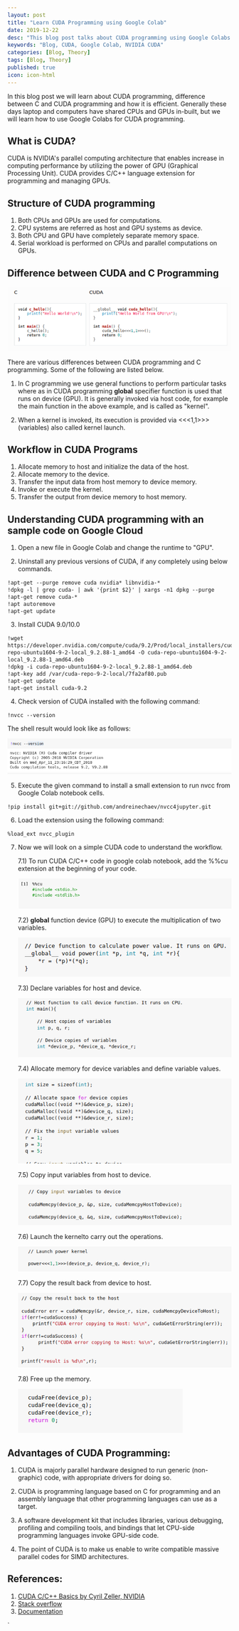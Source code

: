 ```yaml
---
layout: post
title: "Learn CUDA Programming using Google Colab"
date: 2019-12-22
desc: "This blog post talks about CUDA programming using Google Colabs."
keywords: "Blog, CUDA, Google Colab, NVIDIA CUDA"
categories: [Blog, Theory]
tags: [Blog, Theory]
published: true
icon: icon-html
---
```


In this blog post we will learn about CUDA programming, difference between C and CUDA programming and how it is efficient. Generally these days laptop and computers have shared CPUs and GPUs in-built, but we will learn how to use Google Colabs for CUDA programming.  

## What is CUDA?  

CUDA is NVIDIA's parallel computing architecture that enables increase in computing performance by utilizing the power of GPU (Graphical Processing Unit). CUDA provides C/C++ language extension for programming and managing GPUs.  


## Structure of CUDA programming  

1. Both CPUs and GPUs are used for computations.  
2. CPU systems are referred as host and GPU systems as device.  
3. Both CPU and GPU have completely separate memory space.  
4. Serial workload is performed on CPUs and parallel computations on GPUs.  


## Difference between CUDA and C Programming

![png](https://raw.githubusercontent.com/krutikabapat/krutikabapat.github.io/master/assets/CUDA_C.png)


There are various differences between CUDA programming and C programming. Some of the following are listed below.  

1. In C programming we use general functions to perform particular tasks where as in CUDA programming __global__ specifier function is used that runs on device (GPU). It is generally invoked via host code, for example the main function in the above example, and is called as "kernel".  

2. When a kernel is invoked, its execution is provided via  <<<1,1>>>(variables) also called kernel launch. 


## Workflow in CUDA Programs  

1. Allocate memory to host and initialize the data of the host.  
2. Allocate memory to the device.  
3. Transfer the input data from host memory to device memory.  
4. Invoke or execute the kernel.  
5. Transfer the output from device memory to host memory.  


## Understanding CUDA programming with an sample code on Google Cloud  

1. Open a new file in Google Colab and change the runtime to "GPU".    

2. Uninstall any previous versions of CUDA, if any completely using below commands.        

```
!apt-get --purge remove cuda nvidia* libnvidia-*
!dpkg -l | grep cuda- | awk '{print $2}' | xargs -n1 dpkg --purge
!apt-get remove cuda-*
!apt autoremove
!apt-get update
```

3. Install CUDA 9.0/10.0        

```
!wget https://developer.nvidia.com/compute/cuda/9.2/Prod/local_installers/cuda-repo-ubuntu1604-9-2-local_9.2.88-1_amd64 -O cuda-repo-ubuntu1604-9-2-local_9.2.88-1_amd64.deb
!dpkg -i cuda-repo-ubuntu1604-9-2-local_9.2.88-1_amd64.deb
!apt-key add /var/cuda-repo-9-2-local/7fa2af80.pub
!apt-get update
!apt-get install cuda-9.2
```

4. Check version of CUDA installed with the following command:     

```
!nvcc --version
```

The shell result would look like as follows:    

![png](https://raw.githubusercontent.com/krutikabapat/krutikabapat.github.io/master/assets/CUDA_version.png)

5. Execute the given command to install a small extension to run nvcc from Google Colab notebook cells.  

```
!pip install git+git://github.com/andreinechaev/nvcc4jupyter.git
```

6. Load the extension using the following command:  

```
%load_ext nvcc_plugin
```

7. Now we will look on a simple CUDA code to understand the workflow.  

   7.1)  To run CUDA C/C++ code in google colab notebook, add the %%cu extension at the beginning of your code.
   
   ![png](https://raw.githubusercontent.com/krutikabapat/krutikabapat.github.io/master/assets/CUDA_libraries.png)
   
   7.2) __global__ function device (GPU) to execute the multiplication of two variables.  
   
   ![png](https://raw.githubusercontent.com/krutikabapat/krutikabapat.github.io/master/assets/CUDA_global.png)
   
   7.3) Declare variables for host and device.  
   
   ![png](https://raw.githubusercontent.com/krutikabapat/krutikabapat.github.io/master/assets/CUDA_host.png)
   
   7.4) Allocate memory for device variables and define variable values.  
   
   ![png](https://raw.githubusercontent.com/krutikabapat/krutikabapat.github.io/master/assets/CUDA_space.png)
   
   7.5) Copy input variables from host to device.    
   
   ![png](https://raw.githubusercontent.com/krutikabapat/krutikabapat.github.io/master/assets/CUDA_input_device.png)
   
   7.6) Launch the kernelto carry out the operations.  
   
   ![png](https://raw.githubusercontent.com/krutikabapat/krutikabapat.github.io/master/assets/CUDA_kernel.png)
   
   7.7) Copy the result back from device to host.  
   
   ![png](https://raw.githubusercontent.com/krutikabapat/krutikabapat.github.io/master/assets/CUDA_copyback.png)
   
   7.8) Free up the memory.   
   
   ![png](https://raw.githubusercontent.com/krutikabapat/krutikabapat.github.io/master/assets/CUDA_freeup.png)
   

## Advantages of CUDA Programming:  


1. CUDA is majorly parallel hardware designed to run generic (non-graphic) code, with appropriate drivers for doing so.  

2. CUDA is programming language based on C for programming and an assembly language that other programming languages can use as a target.  

3. A software development kit that includes libraries, various debugging, profiling and compiling tools, and bindings that let CPU-side programming languages invoke GPU-side code.   

4. The point of CUDA is to make us enable to write compatible massive parallel codes for SIMD architectures.  


## References:  

1. [CUDA C/C++ Basics by Cyril Zeller, NVIDIA](http://www.int.washington.edu/PROGRAMS/12-2c/week3/clark_01.pdf)
2. [Stack overflow](https://stackoverflow.com/questions/9846523/explanation-of-cuda-c-and-c)
3. [Documentation](https://cuda-tutorial.readthedocs.io/en/latest/tutorials/tutorial01/)


   
   
   
   
   



  `








